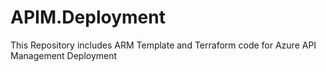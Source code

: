 # APIM.Deployment
This Repository includes  ARM Template and Terraform code for Azure API Management Deployment
